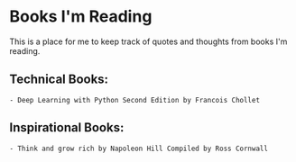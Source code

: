 # Books I'm Reading

This is a place for me to keep track of quotes and thoughts from books I'm reading. 

## Technical Books: 

    - Deep Learning with Python Second Edition by Francois Chollet

## Inspirational Books: 

    - Think and grow rich by Napoleon Hill Compiled by Ross Cornwall 